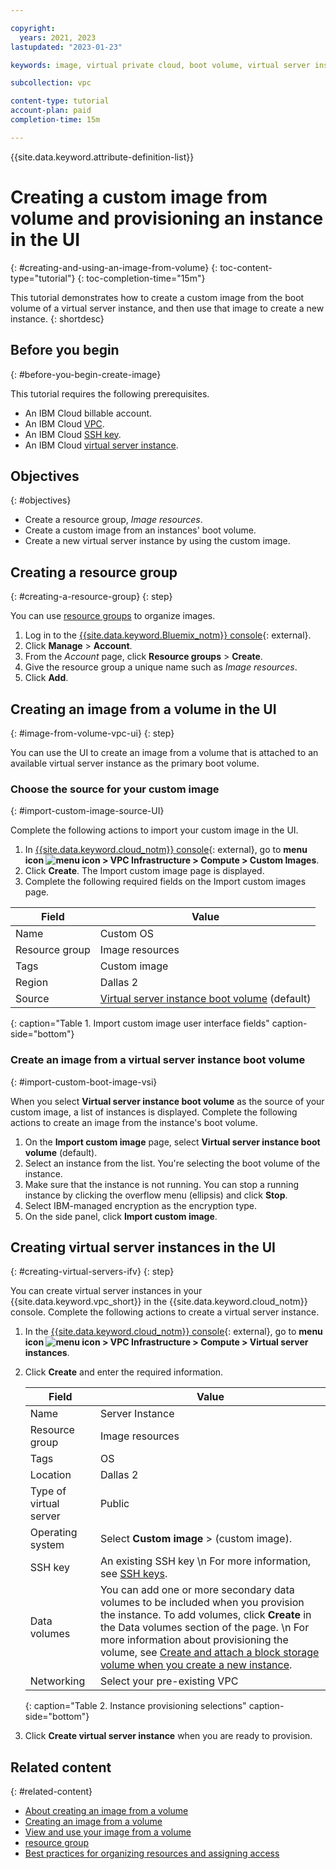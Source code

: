 ```yaml
---

copyright:
  years: 2021, 2023
lastupdated: "2023-01-23"

keywords: image, virtual private cloud, boot volume, virtual server instance, instance, instances, virtual servers, creating virtual servers, virtual server instances, virtual machines, Virtual Servers for VPC, compute, vsi, vpc, creating, UI, console

subcollection: vpc

content-type: tutorial
account-plan: paid
completion-time: 15m

---
```


{{site.data.keyword.attribute-definition-list}}

# Creating a custom image from volume and provisioning an instance in the UI
{: #creating-and-using-an-image-from-volume}
{: toc-content-type="tutorial"}
{: toc-completion-time="15m"}

This tutorial demonstrates how to create a custom image from the boot volume of a virtual server instance, and then use that image to create a new instance.
{: shortdesc}

## Before you begin
{: #before-you-begin-create-image}

This tutorial requires the following prerequisites.

- An IBM Cloud billable account.
- An IBM Cloud [VPC](/docs/vpc?topic=vpc-getting-started).
- An IBM Cloud [SSH key](/docs/vpc?topic=vpc-ssh-keys).
- An IBM Cloud [virtual server instance](/docs/vpc?topic=vpc-creating-virtual-servers).

## Objectives
{: #objectives}

- Create a resource group, *Image resources*.
- Create a custom image from an instances' boot volume.
- Create a new virtual server instance by using the custom image.

## Creating a resource group
{: #creating-a-resource-group}
{: step}

You can use [resource groups](/docs/vpc?topic=vpc-iam-getting-started#resources-and-resource-groups) to organize images.

1. Log in to the [{{site.data.keyword.Bluemix_notm}} console](/login){: external}.
2. Click **Manage** > **Account**.
3. From the *Account* page, click **Resource groups** > **Create**.
4. Give the resource group a unique name such as *Image resources*.
5. Click **Add**.

## Creating an image from a volume in the UI
{: #image-from-volume-vpc-ui}
{: step}

You can use the UI to create an image from a volume that is attached to an available virtual server instance as the primary boot volume.

### Choose the source for your custom image
{: #import-custom-image-source-UI}

Complete the following actions to import your custom image in the UI.

1. In [{{site.data.keyword.cloud_notm}} console](/login){: external}, go to **menu icon ![menu icon](../icons/icon_hamburger.svg) > VPC Infrastructure > Compute > Custom Images**.
2. Click **Create**. The Import custom image page is displayed.
3. Complete the following required fields on the Import custom images page.

| Field | Value |
|-------|-------|
| Name | Custom OS |
| Resource group | Image resources |
| Tags | Custom image |
| Region | Dallas 2 |
| Source | [Virtual server instance boot volume](#import-custom-boot-image-vsi) (default) |
{: caption="Table 1. Import custom image user interface fields" caption-side="bottom"}

### Create an image from a virtual server instance boot volume
{: #import-custom-boot-image-vsi}

When you select **Virtual server instance boot volume** as the source of your custom image, a list of instances is displayed. Complete the following actions to create an image from the instance's boot volume.

1. On the **Import custom image** page, select **Virtual server instance boot volume** (default).
2. Select an instance from the list. You're selecting the boot volume of the instance.
3. Make sure that the instance is not running. You can stop a running instance by clicking the overflow menu (ellipsis) and click **Stop**.
4. Select IBM-managed encryption as the encryption type.
5. On the side panel, click **Import custom image**.

## Creating virtual server instances in the UI
{: #creating-virtual-servers-ifv}
{: step}

You can create virtual server instances in your {{site.data.keyword.vpc_short}} in the {{site.data.keyword.cloud_notm}} console. Complete the following actions to create a virtual server instance.

1. In the [{{site.data.keyword.cloud_notm}} console](/login){: external}, go to **menu icon ![menu icon](../icons/icon_hamburger.svg) > VPC Infrastructure > Compute > Virtual server instances**.

2. Click **Create** and enter the required information.

   | Field | Value |
   |-------|-------|
   | Name  | Server Instance |
   | Resource group | Image resources |
   | Tags | OS |
   | Location | Dallas 2 |
   | Type of virtual server | Public |
   | Operating system | Select **Custom image** > (custom image). |
   | SSH key | An existing SSH key \n For more information, see [SSH keys](/docs/vpc?topic=vpc-ssh-keys). |
   | Data volumes | You can add one or more secondary data volumes to be included when you provision the instance. To add volumes, click **Create** in the Data volumes section of the page. \n For more information about provisioning the volume, see [Create and attach a block storage volume when you create a new instance](/docs/vpc?topic=vpc-creating-block-storage#create-from-vsi). |
   | Networking | Select your pre-existing VPC |
   {: caption="Table 2. Instance provisioning selections" caption-side="bottom"}

3. Click **Create virtual server instance** when you are ready to provision.

## Related content
{: #related-content}

* [About creating an image from a volume](/docs/vpc?topic=vpc-image-from-volume-vpc)
* [Creating an image from a volume](/docs/vpc?topic=vpc-create-ifv)
* [View and use your image from a volume](/docs/vpc?topic=vpc-create-ifv#ifv-image-creation-completed)
* [resource group](/docs/account?topic=account-account_setup)
* [Best practices for organizing resources and assigning access](/docs/account?topic=account-account_setup)
